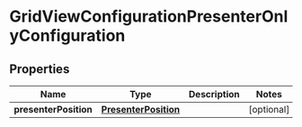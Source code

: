 

# GridViewConfigurationPresenterOnlyConfiguration


## Properties

| Name | Type | Description | Notes |
|------------ | ------------- | ------------- | -------------|
|**presenterPosition** | [**PresenterPosition**](PresenterPosition.md) |  |  [optional] |



